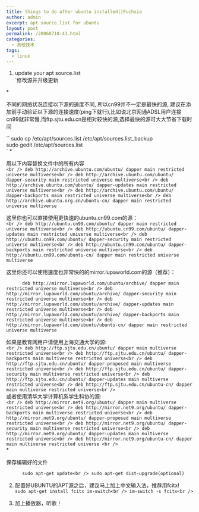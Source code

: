 ```yaml
---
title: things to do after ubuntu installed||Fuchsia
author: admin
excerpt: apt source.list for ubuntu
layout: post
permalink: /20060710-43.html
categories:
  - 其他技术
tags:
  - linux
---
```

1. update your apt source.list  
`修改源并升级更新</p>
<p>    *</p>
<p>      不同的网络状况连接以下源的速度不同, 所以cn99并不一定是最快的源, 建议在添加前手动验证以下源的连接速度(ping下就行),比如说北京网通ADSL用户连接cn99就非常慢,而ftp.sjtu.edu.cn是相对较快的源,选择最快的源可大大节省下载时间</p>
<p>``      sudo cp /etc/apt/sources.list /etc/apt/sources.list_backup<br />
      sudo gedit /etc/apt/sources.list<br />
`  
*

用以下内容替换文件中的所有内容  
`<br />
      deb http://archive.ubuntu.com/ubuntu/ dapper main restricted universe multiverse<br />
      deb http://archive.ubuntu.com/ubuntu/ dapper-security main restricted universe multiverse<br />
      deb http://archive.ubuntu.com/ubuntu/ dapper-updates main restricted universe multiverse<br />
      deb http://archive.ubuntu.com/ubuntu/ dapper-backports main restricted universe multiverse<br />
      deb http://archive.ubuntu.org.cn/ubuntu-cn/ dapper main restricted universe multiverse`

这里你也可以直接使用更快速的ubuntu.cn99.com的源：  
`<br />
      deb http://ubuntu.cn99.com/ubuntu/ dapper main restricted universe multiverse<br />
      deb http://ubuntu.cn99.com/ubuntu/ dapper-updates main restricted universe multiverse<br />
      deb http://ubuntu.cn99.com/ubuntu/ dapper-security main restricted universe multiverse<br />
      deb http://ubuntu.cn99.com/ubuntu/ dapper-backports main restricted universe multiverse<br />
      deb http://ubuntu.cn99.com/ubuntu-cn/ dapper main restricted universe multiverse`

这里你还可以使用速度也非常快的的mirror.lupaworld.com的源（推荐）：

`      deb http://mirror.lupaworld.com/ubuntu/archive/ dapper main restricted universe multiverse<br />
      deb http://mirror.lupaworld.com/ubuntu/archive/ dapper-security main restricted universe multiverse<br />
      deb http://mirror.lupaworld.com/ubuntu/archive/ dapper-updates main restricted universe multiverse<br />
      deb http://mirror.lupaworld.com/ubuntu/archive/ dapper-backports main restricted universe multiverse<br />
      deb http://mirror.lupaworld.com/ubuntu/ubuntu-cn/ dapper main restricted universe multiverse`

如果是教育网用户请使用上海交通大学的源:  
`<br />
      deb http://ftp.sjtu.edu.cn/ubuntu/ dapper main multiverse restricted universe<br />
      deb http://ftp.sjtu.edu.cn/ubuntu/ dapper-backports main multiverse restricted universe<br />
      deb http://ftp.sjtu.edu.cn/ubuntu/ dapper-proposed main multiverse restricted universe<br />
      deb http://ftp.sjtu.edu.cn/ubuntu/ dapper-security main multiverse restricted universe<br />
      deb http://ftp.sjtu.edu.cn/ubuntu/ dapper-updates main multiverse restricted universe<br />
      deb http://ftp.sjtu.edu.cn/ubuntu-cn/ dapper main multiverse restricted universe<br />
`  
或者使用清华大学计算机系学生科协的源:  
`<br />
      deb http://mirror.net9.org/ubuntu/ dapper main multiverse restricted universe<br />
      deb http://mirror.net9.org/ubuntu/ dapper-backports main multiverse restricted universe<br />
      deb http://mirror.net9.org/ubuntu/ dapper-proposed main multiverse restricted universe<br />
      deb http://mirror.net9.org/ubuntu/ dapper-security main multiverse restricted universe<br />
      deb http://mirror.net9.org/ubuntu/ dapper-updates main multiverse restricted universe<br />
      deb http://mirror.net9.org/ubuntu-cn/ dapper main multiverse restricted universe <br />
`  
*

保存编辑好的文件

`      sudo apt-get update<br />
      sudo apt-get dist-upgrade(optional)`

2. 配置好UBUNTU的APT源之后，建议马上加上中文输入法，推荐用fcitx!  
`sudo apt-get install fcitx im-switch<br />
im-switch -s fcitx<br />
`

3. 加上播放器，听歌！